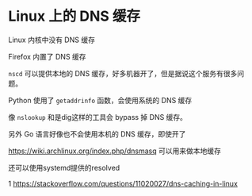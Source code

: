 # Linux 上的 DNS 缓存


<!--
ID: 2e572ccf-fb5d-4a54-970d-08099affc33c
Status: publish
Date: 2018-04-13T05:51:00
Modified: 2020-05-16T11:35:48
wp_id: 414
-->


Linux 内核中没有 DNS 缓存

Firefox 内置了 DNS 缓存

`nscd` 可以提供本地的 DNS 缓存，好多机器开了，但是据说这个服务有很多问题。

Python 使用了 `getaddrinfo` 函数，会使用系统的 DNS 缓存

像 `nslookup` 和是dig这样的工具会 bypass 掉 DNS 缓存。

另外 Go 语言好像也不会使用本机的 DNS 缓存，即使开了

https://wiki.archlinux.org/index.php/dnsmasq 可以用来做本地缓存

还可以使用systemd提供的resolved

1 https://stackoverflow.com/questions/11020027/dns-caching-in-linux